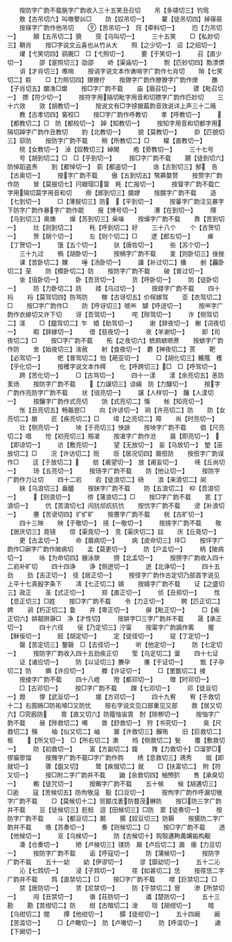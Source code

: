 <!-- { "loadSidebar": true } -->
　　按防字广韵不载朓字广韵收入三十五笑丑召切
　　吊【多啸切三】钓窎
　　敫【古吊切六】叫噭譥訆□
　　防【奴吊切一】
　　藋【徒吊切四】掉窱莜
　　按窱字广韵作他吊切
　　【苦吊切一】　窍【牵料切一】
　　尦【力吊切一】
　　顤【五吊切二】獟
　　窔【乌叫切一】
　　三十五笑
　　□【私妙切三】鞘肖
　　按□字说文云喜也从竹从大
　　照【之少切一】　诏【之绍切一】
　　燿【弋笑切四】鹞覞□　□【弋照切一】
　　要【于笑切一】
　　召【直少切一】
　　邵【寔照切三】劭邵
　　峤【渠庙切一】
　　剽【匹妙切四】勡漂僄
　　诮【才肖切三】噍哨
　　按诮字说文本作谯哨字广韵作七肖切
　　陗【七笑切二】篍
　　□【力照切四】爒獠疗
　　按爒字广韵作膫獠字广韵作燎
　　醮【子肖切五】釂潐□爝
　　按□字广韵不载
　　庙【眉召切一】
　　骠【毗召切一】　摽【符少切一】
　　按符字用隔切毗字用音和切摽字广韵作匹妙切
　　三十六效
　　效【胡教切一】
　　按说文有□字徐据萹韵音效说详上声三十二晧
　　教【古孝切四】窖校□
　　按□字广韵作呼教切
　　孝【呼教切一】
　　【都教切二】□　防【都校切一】　踔【知教切一】
　　按知字用音和切都字用隔切踔字广韵作丑教切
　　豹【北教切一】
　　貌【莫教切一】
　　奅【匹貌切三】窌防
　　按防字广韵不载
　　稍【所教切二】□
　　櫂【直教切一】
　　桡【女教切一】　淖【奴教切三】婥閙
　　疱【旁教切一】
　　三十七号
　　号【胡到切二】□　□【乎到切一】
　　按□字广韵不载
　　翿【徒到切六】防悼蹈盗焘
　　到【都悼切一】　菿【都盗切一】
　　诰【古到切三】郜　告【古奥切一】
　　按字广韵不载
　　傲【五到切五】骜奡嫯赘
　　按赘字广韵作防
　　冒【莫报切七】冃媢瑁□萺　眊【亡报切一】
　　按萺字广韵不载亡字用隔切莫字用音和切
　　痨【郎到切三】臑嫪
　　按臑字广韵不载
　　造【七到切一】
　　□【薄报切三】防　【平到切一】
　　按曓字广韵注见暴字下防字广韵作暴字广韵作虣
　　报【博号切一】
　　漕【在到切一】
　　隩【乌到切三】奥燠
　　燥【苏到切三】喿噪
　　按燥字广韵不载
　　靠【苦到切一】
　　灶【则到切二】
　　秏【呼到切二】好
　　三十八个
　　个【古贺切一】
　　贺【胡个切一】
　　左【则个切二】□
　　逻【郎左切一】
　　瘅【丁贺切一】
　　饿【五个切一】
　　驮【唐佐切一】
　　些【苏个切一】
　　三十九过
　　楇【胡卧切一】
　　按楇字广韵不载
　　夎【则卧切三】侳挫
　　课【苦卧切二】髁
　　唾【汤卧切一】
　　譒【补过切二】播
　　剉【麤卧切二】莝
　　防【模卧切二】防
　　按防字广韵不载
　　破【普过切一】
　　坐【徂卧切一】
　　卧【吾货切一】
　　货【呼卧切一】
　　防【徒卧切一】
　　防【力卧切二】防
　　踒【乌过切一】
　　按踒字广韵不载
　　四十祃
　　祃【莫驾切四】防骂防
　　稼【古讶切五】价幏嫁驾
　　亚【衣驾切二】□
　　按□字广韵作□
　　防【呼讶切三】唬襾　罅【呼迓切一】
　　按襾字广韵作衣嫁切又许下切
　　讶【吾驾切一】
　　咤【陟驾切一】
　　诈【侧驾切二】溠
　　□【鉏驾切二】乍　蜡【助驾切一】
　　谢【辞夜切一】　榭【词夜切一】
　　暇【辞嫁切一】
　　借【慈夜切一】
　　夜【羊谢切一】
　　卸【司夜切二】□
　　按□字广韵不载
　　柘【之夜切六】樜鹧蟅嗻蔗
　　按蟅字广韵作防
　　舍【始夜切三】涻赦
　　射【食夜切一】　麝【神夜切二】贳
　　靶【必驾切一】
　　帊【普驾切二】怕【葩亚切一】
　　□【胡化切三】鳠摦　檴【乎化切一】
　　按檴字说文本作樗
　　化【呼跨切三】□　□【呼驾切一】
　　跨【苦化切一】
　　□【古骂切一】
　　四十一漾
　　漾【余亮切五】恙防羕炀
　　按防字广韵不载
　　【力譲切三】谅緉　防【力醸切一】
　　按字广韵作亮防字广韵不载
　　状【徂亮切一】
　　譲【人样切一】　饟【人漾切一】
　　按饟字广韵作式亮切
　　饷【式亮切二】慯
　　帐【知亮切一】
　　怅【丑亮切五】畅韔鬯□
　　向【许谅切一】　珦【许亮切二】防
　　防【女亮切二】酿
　　匠【疾亮切二】□
　　墇【之亮切二】障
　　尚【时亮切一】
　　壮【侧亮切一】
　　坱【于亮切三】怏詇
　　按坱字广韵不载
　　倡【尺亮切二】唱
　　怆【初亮切三】剏凔
　　按凔字广韵作沧
　　醤【即亮切一】　【即谅切一】
　　访【敷亮切一】
　　望【无放切一】　妄【乌放切一】　朢【巫放切二】□
　　况【许访切二】贶
　　诳【居况切四】臦俇防
　　按俇字广韵误作□
　　迋【于放切二】
　　舫【甫望切一】　放【甫妄切一】
　　唴【丘尚切一】
　　玚【五亮切一】
　　按玚字广韵不载
　　防【他让切一】
　　按防字广韵作力让切
　　四十二宕
　　宕【徒浪切二】砀
　　浪【来浪切二】阆
　　姎【乌浪切三】盎醠
　　按姎字广韵不载
　　防【五浪切二】　枊【吾浪切一】
　　【则浪切一】
　　徬【蒲浪切二】□
　　按□字广韵不载
　　瓽【丁浪切一】
　　伉【苦浪切七】闶犺邟炕抗忼
　　按忼字广韵不载
　　谤【补浪切一】
　　懬【苦谤切四】圹纩旷
　　按懬字广韵不载
　　桄【古旷切一】
　　四十三映
　　映【于敬切一】　摬【一敬切一】
　　按摬字广韵不载
　　敬【居庆切三】竟镜
　　倞【渠竟切一】　竞【渠庆切二】誩
　　庆【丘竟切一】
　　更【古孟切一】
　　命【眉病切一】
　　病【皮命切三】坪□
　　按坪字广韵作□寎字广韵作陂病切
　　孟【莫更切一】
　　防【户孟切一】
　　柄【陂病切一】
　　咏【为命切四】醟泳禜
　　搒【北孟切一】
　　按搒字广韵收入四十二宕补旷切
　　四十四诤
　　诤【侧迸切一】
　　迸【北诤切一】
　　四十五劲
　　劲【吉正切一】　径【居正切一】
　　按径字广韵作古定切乃部首字说见上平十七真殷字条下
　　凊【七正切二】婧
　　按婧字广韵不载
　　证【之盛切三】政正
　　圣【式正切一】
　　郑【直正切一】
　　侦【丑郑切一】
　　性【息正切三】□姓
　　按□字广韵不载
　　令【力正切一】
　　聘【匹正切二】娉
　　诇【朽正切二】敻
　　并【卑正切一】
　　偋【毗正切一】
　　□【疾正切六】妌靓阱瀞□　净【才性切】
　　按妌字□三字广韵并不载
　　晟【承正切一】
　　四十六径
　　佞【乃定切三】泞甯
　　按甯字广韵譌作寗
　　腥【稣佞切一】
　　胫【胡定切一】
　　定【徒径切一】
　　锭【丁定切一】
　　罄【苦定切三】鑋磬　□【去径切一】
　　听【他定切一】
　　防【七定切一】
　　按防字广韵收入四十五劲疾正切
　　莹【乌定切二】蓥
　　四十七证
　　证【诸应切一】
　　防【以证切三】賸孕
　　譍【于证切一】
　　甑【子孕切二】防
　　嬹【许应切一】
　　榺【许证切一】
　　□【里甑切二】掕
　　按掕字广韵不载
　　四十八嶝
　　隥【都邓切一】
　　赠【时邓切一】
　　□【古邓切一】
　　按□字广韵不载
　　蹭【七邓切一】
　　邓【徒亘切一】蹬
　　懜【武亘切一】
　　堋【方邓切一】
　　四十九宥
　　宥【于救切十二】右囿姷□防祐頄□又防忧
　　按右字说文见口部重见又部
　　救【居又切六】□究廏防
　　胄【直又切六】防籀怞宙胄　酎【除栁切一】
　　按怞字广韵不载
　　昼【陟救切二】噣
　　兽【舒救切一】　狩【书究切一】
　　臭【尺救切二】殠
　　袖【似又切二】岫
　　嘼【许救切三】齅珛
　　旧【巨救切二】柩
　　【所又切一】　□【所右切二】潄
　　绉【侧救切二】甃
　　覆【敷救切一】
　　防【初救切一】
　　富【方副切二】鍑
　　雡【力救切十】□溜翏□僇廇廖馏
　　按雡字广韵不载□字广韵作鹨
　　绣【息救切三】琇秀
　　僦【即就切一】
　　骤【鉏又切】
　　鹫【疾僦切二】就
　　□【扶富切二】　附【符又切一】
　　按□附二字广韵并不载
　　鼬【余救切四】柚槱狖
　　售【承臭切一】
　　毈【徒咒切一】
　　按毈字广韵不载
　　五十候
　　候【胡遘切三】□逅
　　寇【苦候切五】防佝敂滱　鷇【口豆切一】
　　按佝字广韵作呼漏切敂字广韵不载
　　□【莫候切十二】贸鄮戊袤防瞀茂楙防
　　按□防三字广韵并不载
　　豆【徒候切三】脰梪　逗【田候切三】□防　窦【徒奏切一】
　　按防字广韵不载
　　斗【都豆切二】鬭
　　獳【奴豆切三】防耨
　　按獳防二字广韵并不载
　　嗾【苏奏切一】
　　奏【则候切二】□
　　按□字广韵不载
　　透【他候切一】
　　沤【乌候切一】
　　防【古候切十】购彀遘軥冓媾姤构觏
　　凑【仓奏切一】
　　陋【卢候切三】镂防　屚【卢后切二】漏　瘘【力豆切一】
　　按防字广韵不载
　　诟【呼寇切一】
　　防【蒲候切一】
　　按防字广韵不载
　　五十一幼
　　幼【伊谬切一】
　　谬【靡幼切一】
　　五十二沁
　　沁【七鸩切一】
　　浸【子鸩切一】
　　荏【如甚切二】恁
　　按荏恁二字广韵并不载
　　鸩【直禁切二】□
　　按□字广韵不载
　　噤【巨禁切二】□
　　禁【居防切一】
　　赁【尼禁切一】
　　防【于禁切二】窨
　　渗【所禁切一】
　　闯【丑禁切一】
　　谮【荘防切一】
　　谶【楚防切一】
　　五十三勘
　　勘【苦绀切二】防
　　绀【古暗切二】淦
　　琀【胡绀切一】
　　暗【乌绀切二】闇
　　撢【他绀切一】
　　醰【徒绀切一】
　　五十四阚
　　阚【苦滥切一】
　　□【卢瞰切一】　防【卢噉切一】
　　防【呼滥切一】
　　譀【下阚切一】
